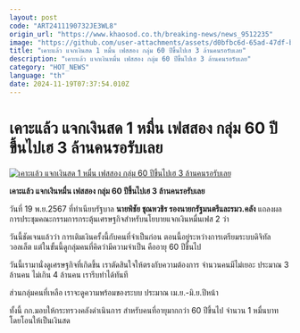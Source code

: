 ```yaml
---
layout: post
code: "ART2411190732JE3WL8"
origin_url: "https://www.khaosod.co.th/breaking-news/news_9512235"
image: "https://github.com/user-attachments/assets/d0bfbc6d-65ad-47df-b29b-405ccbbc914b"
title: "เคาะแล้ว แจกเงินสด 1 หมื่น เฟสสอง กลุ่ม 60 ปีขึ้นไปเฮ 3 ล้านคนรอรับเลย"
description: "เคาะแล้ว แจกเงินหมื่น เฟสสอง กลุ่ม 60 ปีขึ้นไปเฮ 3 ล้านคนรอรับเลย"
category: "HOT_NEWS"
language: "th"
date: 2024-11-19T07:37:54.010Z
---
```


# เคาะแล้ว แจกเงินสด 1 หมื่น เฟสสอง กลุ่ม 60 ปีขึ้นไปเฮ 3 ล้านคนรอรับเลย

[![เคาะแล้ว แจกเงินสด 1 หมื่น เฟสสอง กลุ่ม 60 ปีขึ้นไปเฮ 3 ล้านคนรอรับเลย](https://www.khaosod.co.th/wpapp/uploads/2024/11/digitalw-1.jpg "เคาะแล้ว แจกเงินสด 1 หมื่น เฟสสอง กลุ่ม 60 ปีขึ้นไปเฮ 3 ล้านคนรอรับเลย")](https://www.khaosod.co.th/wpapp/uploads/2024/11/digitalw-1.jpg)

**เคาะแล้ว แจกเงินหมื่น เฟสสอง กลุ่ม 60 ปีขึ้นไปเฮ 3 ล้านคนรอรับเลย**

วันที่ 19 พ.ย.2567 ที่ทำเนียบรัฐบาล **นายพิชัย ชุณหวชิร รองนายกรัฐมนตรีและรมว.คลัง** แถลงผลการประชุมคณะกรรมการกระตุ้นเศรษฐกิจสำหรับนโยบายแจกเงินหมื่นเฟส 2 ว่า

วันนี้ชัดเจนแล้วว่า การเติมเงินครั้งนี้กับคนที่จำเป็นก่อน ตอนนี้อยู่ระหว่างการเตรียมระบบดิจิทัลวอลเล็ต แต่ในขั้นนี้ดูกลุ่มคนที่คิดว่ามีความจำเป็น คืออายุ 60 ปีขึ้นไป

วันนี้เรามานั่งดูเศรษฐกิจที่เกิดขึ้น เราตัดสินใจให้ตรงกับความต้องการ จำนวนคนมีไม่เยอะ ประมาณ 3 ล้านคน ไม่เกิน 4 ล้านคน เรารีบทำได้ทันที

ส่วนกลุ่มคนที่เหลือ เราจะดูความพร้อมของระบบ ประมาณ เม.ย.-มิ.ย.ปีหน้า

ทั้งนี้ กก.มอบให้กระทรวงคลังดำเนินการ สำหรับคนที่อายุมากกว่า 60 ปีขึ้นไป จำนวน 1 หมื่นบาท โดยโอนให้เป็นเงินสด